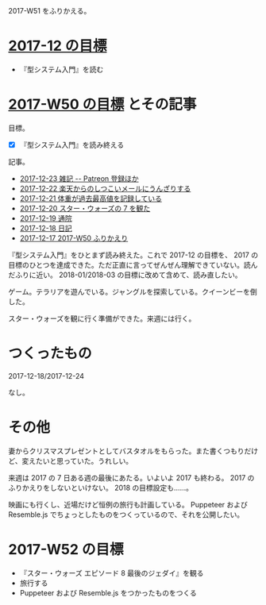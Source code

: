 2017-W51 をふりかえる。

# [2017-12 の目標][2017-11-30]

- 『型システム入門』を読む

# [2017-W50 の目標][2017-12-10] とその記事

目標。

- [x] 『型システム入門』を読み終える

記事。

- [2017-12-23 雑記 -- Patreon 登録ほか][2017-12-23]
- [2017-12-22 楽天からのしつこいメールにうんざりする][2017-12-22]
- [2017-12-21 体重が過去最高値を記録している][2017-12-21]
- [2017-12-20 スター・ウォーズの 7 を観た][2017-12-20]
- [2017-12-19 通院][2017-12-19]
- [2017-12-18 日記][2017-12-18]
- [2017-12-17 2017-W50 ふりかえり][2017-12-17]

『型システム入門』をひとまず読み終えた。これで 2017-12 の目標を、 2017 の目標のひとつを達成できた。ただ正直に言ってぜんぜん理解できていない。読んだふりに近い。 2018-01/2018-03 の目標に改めて含めて、読み直したい。

ゲーム。テラリアを遊んでいる。ジャングルを探索している。クイーンビーを倒した。

スター・ウォーズを観に行く準備ができた。来週には行く。

# つくったもの

2017-12-18/2017-12-24

なし。

# その他

妻からクリスマスプレゼントとしてバスタオルをもらった。また書くつもりだけど、変えたいと思っていた。うれしい。

来週は 2017 の 7 日ある週の最後にあたる。いよいよ 2017 も終わる。 2017 のふりかえりをしないといけない。 2018 の目標設定も……。

映画にも行くし、近場だけど恒例の旅行も計画している。 Puppeteer および Resemble.js でちょっとしたものをつくっているので、それを公開したい。

# 2017-W52 の目標

- 『スター・ウォーズ エピソード 8 最後のジェダイ』を観る
- 旅行する
- Puppeteer および Resemble.js をつかったものをつくる

[2017-11-30]: https://blog.bouzuya.net/2017/11/30/
[2017-12-10]: https://blog.bouzuya.net/2017/12/10/
[2017-12-17]: https://blog.bouzuya.net/2017/12/17/
[2017-12-18]: https://blog.bouzuya.net/2017/12/18/
[2017-12-19]: https://blog.bouzuya.net/2017/12/19/
[2017-12-20]: https://blog.bouzuya.net/2017/12/20/
[2017-12-21]: https://blog.bouzuya.net/2017/12/21/
[2017-12-22]: https://blog.bouzuya.net/2017/12/22/
[2017-12-23]: https://blog.bouzuya.net/2017/12/23/
